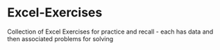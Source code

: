 # Excel-Exercises
Collection of Excel Exercises for practice and recall - each has data and then associated problems for solving
